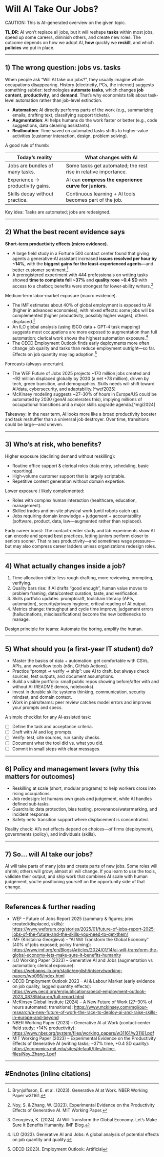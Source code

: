 <h1>Will AI Take Our Jobs?</h1>  

CAUTION: This is AI-generated overview on the given topic.

<b>TL;DR</b>: AI won’t replace all jobs, but it will reshape <b>tasks</b> within most jobs, speed up some careers, diminish others, and create new roles. The outcome depends on how we adopt AI, <b>how</b> quickly we <b>reskill</b>, and which <b>policies</b> we put in place.

---

<h2>1) The wrong question: jobs vs. tasks</h2>

When people ask “Will AI take our jobs?”, they usually imagine whole occupations disappearing. History (electricity, PCs, the internet) suggests something subtler: technologies <b>automate tasks</b>, which changes <b>job content</b>, <b>productivity</b>, and <b>demand</b>. That’s why economists talk about task-level automation rather than job-level extinction.

- <b>Automation</b>: AI directly performs parts of the work (e.g., summarizing emails, drafting text, classifying support tickets).  
- <b>Augmentation</b>: AI helps humans do the work faster or better (e.g., code suggestions, data cleaning assistants).  
- <b>Reallocation</b>: Time saved on automated tasks shifts to higher‑value activities (customer interaction, design, problem solving).

A good rule of thumb:

| <b>Today’s reality</b> | <b>What changes with AI</b> |
|---|---|
| Jobs are bundles of many tasks. | Some tasks get automated; the rest rise in relative importance. |
| Experience → productivity gains. | AI can <b>compress the experience curve for juniors</b>. |
| Skills decay without practice. | Continuous learning + AI tools becomes part of the job. |

Key idea: Tasks are automated; jobs are redesigned.

---

<h2>2) What the best recent evidence says</h2>

<b>Short‑term productivity effects (micro evidence).</b>  
- A large field study in a Fortune 500 contact center found that giving agents a generative‑AI assistant increased <b>issues resolved per hour by ~14%</b>, with the <b>biggest gains for the least‑experienced agents—</b>and better customer sentiment.[^nber]  
- A preregistered experiment with 444 professionals on writing tasks showed <b>time to complete fell ~37%</b> and <b>quality rose ~0.4 SD</b> with access to a chatbot; benefits were strongest for lower‑ability writers.[^noyzhang]

Medium‑term labor‑market exposure (macro evidence).  
- The IMF estimates about 40% of global employment is exposed to AI (higher in advanced economies), with mixed effects: some jobs will be complemented (higher productivity, possibly higher wages), others displaced.[^imfblog]  
- An ILO global analysis (using ISCO data + GPT‑4 task mapping) suggests most occupations are more exposed to augmentation than full automation; clerical work shows the highest automation exposure.[^ilo]  
- The OECD Employment Outlook finds early deployments more often change job quality and tasks than reduce employment outright—so far. Effects on job quantity may lag adoption.[^oecd]

Forecasts (always uncertain).  
- The WEF Future of Jobs 2025 projects ~170 million jobs created and ~92 million displaced globally by 2030 (a net +78 million), driven by tech, green transition, and demographics. Skills needs will shift toward AI/data, cybersecurity, and adaptability.[^wef2025]  
- McKinsey modeling suggests ~27–30% of hours in Europe/US could be automated by 2030 (genAI accelerates this), implying millions of occupational transitions and a major skills upgrade agenda.[^mgi2024]

Takeaway: In the near term, AI looks more like a broad productivity booster and task reshuffler than a universal job destroyer. Over time, transitions could be large—and uneven.

---

<h2>3) Who’s at risk, who benefits?</h2>

Higher exposure (declining demand without reskilling):  
- Routine office support & clerical roles (data entry, scheduling, basic reporting).  
- High‑volume customer support that is largely scriptable.  
- Repetitive content generation without domain expertise.

Lower exposure / likely complemented:  
- Roles with complex human interaction (healthcare, education, management).  
- Skilled trades and on‑site physical work (until robots catch up).  
- Jobs requiring domain knowledge + judgement + accountability (software, product, data, law—augmented rather than replaced).

Early career boost: The contact‑center study and lab experiments show AI can encode and spread best practices, letting juniors perform closer to seniors sooner. That raises productivity—and sometimes wage pressure—but may also compress career ladders unless organizations redesign roles.

---

<h2>4) What actually changes inside a job?</h2>

1. Time allocation shifts: less rough‑drafting, more reviewing, prompting, verifying.  
2. Quality bars rise: if AI drafts “good enough”, human value moves to problem framing, data/context curation, taste, and verification.  
3. Skills portfolio updates: promptcraft, toolchain literacy (APIs, automation), security/privacy hygiene, critical reading of AI output.  
4. Metrics change: throughput and cycle time improve; judgement errors (hallucinations, misclassifications) become the new bottlenecks to manage.

Design principle for teams: Automate the boring, amplify the human.

---

<h2>5) What should you (a first‑year IT student) do?</h2>

- Master the basics of data + automation: get comfortable with CSVs, APIs, and workflow tools (n8n, GitHub Actions).  
- Practice “prompt → verify → ship”: use AI to draft, but always check sources, test outputs, and document assumptions.  
- Build a visible portfolio: small public repos showing before/after with and without AI (README demos, notebooks).  
- Invest in durable skills: systems thinking, communication, security mindset, and domain context.  
- Work in pairs/teams: peer review catches model errors and improves your prompts and specs.  

A simple checklist for any AI‑assisted task:

- [ ] Define the task and acceptance criteria.  
- [ ] Draft with AI and log prompts.  
- [ ] Verify: test, cite sources, run sanity checks.  
- [ ] Document what the tool did vs. what you did.  
- [ ] Commit in small steps with clear messages.  

---

<h2>6) Policy and management levers (why this matters for outcomes)</h2>

- Reskilling at scale (short, modular programs) to help workers cross into rising occupations.  
- Job redesign: let humans own goals and judgement, while AI handles defined sub‑tasks.  
- Guardrails: data protection, bias testing, provenance/watermarking, and incident response.  
- Safety nets: transition support where displacement is concentrated.  

Reality check: AI’s net effects depend on choices—of firms (deployment), governments (policy), and individuals (skills).

---

<h2>7) So… will AI take our jobs?</h2>

AI will take parts of many jobs and create parts of new jobs. Some roles will shrink; others will grow; almost all will change. If you learn to use the tools, validate their output, and ship work that combines AI scale with human judgement, you’re positioning yourself on the opportunity side of that change.

---

<h2>References & further reading</h2>

- WEF – Future of Jobs Report 2025 (summary & figures; jobs created/displaced, skills): https://www.weforum.org/stories/2025/01/future-of-jobs-report-2025-jobs-of-the-future-and-the-skills-you-need-to-get-them/  
- IMF (Kristalina Georgieva) – “AI Will Transform the Global Economy” (40% of jobs exposed; policy framing): https://www.imf.org/en/Blogs/Articles/2024/01/14/ai-will-transform-the-global-economy-lets-make-sure-it-benefits-humanity  
- ILO Working Paper (2023) – Generative AI and Jobs (augmentation vs automation; clerical exposure): https://webapps.ilo.org/static/english/intserv/working-papers/wp096/index.html  
- OECD Employment Outlook 2023 – AI & Labour Market (early evidence on job quality, lagged quantity effects): https://www.oecd.org/en/publications/oecd-employment-outlook-2023_08785bba-en/full-report.html  
- McKinsey Global Institute (2024) – A New Future of Work (27–30% of hours automated; transitions): https://www.mckinsey.com/mgi/our-research/a-new-future-of-work-the-race-to-deploy-ai-and-raise-skills-in-europe-and-beyond  
- NBER Working Paper (2023) – Generative AI at Work (contact‑center field study; +14% productivity): https://www.nber.org/system/files/working_papers/w31161/w31161.pdf  
- MIT Working Paper (2023) – Experimental Evidence on the Productivity Effects of Generative AI (writing tasks; −37% time, +0.4 SD quality): https://economics.mit.edu/sites/default/files/inline-files/Noy_Zhang_1.pdf

---

<h2>#Endnotes (inline citations)</h2>

[^nber]: Brynjolfsson, E. et al. (2023). Generative AI at Work. NBER Working Paper w31161.  
[^noyzhang]: Noy, S. & Zhang, W. (2023). Experimental Evidence on the Productivity Effects of Generative AI. MIT Working Paper.  
[^imfblog]: Georgieva, K. (2024). AI Will Transform the Global Economy. Let’s Make Sure It Benefits Humanity. IMF Blog.  
[^ilo]: ILO (2023). Generative AI and Jobs: A global analysis of potential effects on job quantity and quality.  
[^oecd]: OECD (2023). Employment Outlook: Artificial
